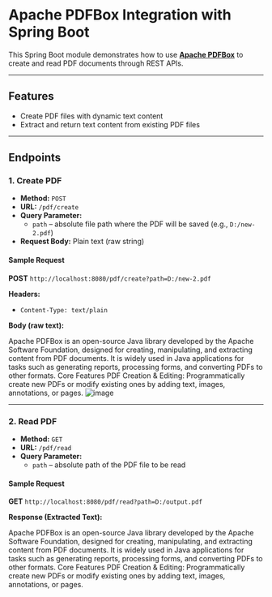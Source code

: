 # Apache PDFBox Integration with Spring Boot

This Spring Boot module demonstrates how to use **[Apache PDFBox](https://pdfbox.apache.org/)** to create and read PDF documents through REST APIs.

---

## Features

- Create PDF files with dynamic text content  
- Extract and return text content from existing PDF files

---

## Endpoints

### 1. **Create PDF**

- **Method:** `POST`  
- **URL:** `/pdf/create`  
- **Query Parameter:**  
  - `path` – absolute file path where the PDF will be saved (e.g., `D:/new-2.pdf`)  
- **Request Body:** Plain text (raw string)

#### Sample Request

**POST** `http://localhost:8080/pdf/create?path=D:/new-2.pdf`

**Headers:**
- `Content-Type: text/plain`

**Body (raw text):**

Apache PDFBox is an open-source Java library developed by the Apache Software
Foundation, designed for creating, manipulating, and extracting content from PDF
documents. It is widely used in Java applications for tasks such as generating reports,
processing forms, and converting PDFs to other formats.
Core Features
PDF Creation & Editing: Programmatically create new PDFs or modify existing ones by
adding text, images, annotations, or pages.
![image](https://github.com/user-attachments/assets/da909cca-f8bc-4ae1-b649-1dbf166677dc)


---

### 2. **Read PDF**

- **Method:** `GET`  
- **URL:** `/pdf/read`  
- **Query Parameter:**  
  - `path` – absolute path of the PDF file to be read

#### Sample Request

**GET** `http://localhost:8080/pdf/read?path=D:/output.pdf`

**Response (Extracted Text):**

Apache PDFBox is an open-source Java library developed by the Apache Software
Foundation, designed for creating, manipulating, and extracting content from PDF
documents. It is widely used in Java applications for tasks such as generating reports,
processing forms, and converting PDFs to other formats.
Core Features
PDF Creation & Editing: Programmatically create new PDFs or modify existing ones by
adding text, images, annotations, or pages.


